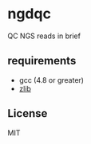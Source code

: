 # ngdqc
QC NGS reads in brief

## requirements
- gcc (4.8 or greater)
- [zlib](https://zlib.net/)

## License
MIT
